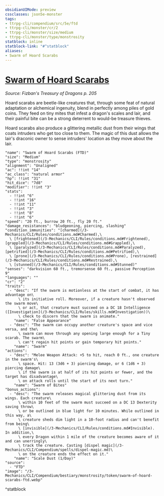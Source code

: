 ```yaml
---
obsidianUIMode: preview
cssclasses: json5e-monster
tags:
- ttrpg-cli/compendium/src/5e/ftd
- ttrpg-cli/monster/cr/2
- ttrpg-cli/monster/size/medium
- ttrpg-cli/monster/type/monstrosity
statblock: inline
statblock-link: "#^statblock"
aliases:
- Swarm of Hoard Scarabs
---
```

# [Swarm of Hoard Scarabs](3-Mechanics\CLI\Compendium\bestiary\monstrosity/swarm-of-hoard-scarabs-ftd.md)
*Source: Fizban's Treasury of Dragons p. 205*  

Hoard scarabs are beetle-like creatures that, through some feat of natural adaptation or alchemical ingenuity, blend in perfectly among piles of gold coins. They feed on tiny mites that infest a dragon's scales and lair, and their painful bite can be a strong deterrent to would-be treasure thieves.

Hoard scarabs also produce a glittering metallic dust from their wings that coats intruders who get too close to them. The magic of this dust allows the lair's draconic owner to sense intruders' location as they move about the lair.

```statblock
"name": "Swarm of Hoard Scarabs (FTD)"
"size": "Medium"
"type": "monstrosity"
"alignment": "Unaligned"
"ac": !!int "14"
"ac_class": "natural armor"
"hp": !!int "31"
"hit_dice": "7d8"
"modifier": !!int "3"
"stats":
  - !!int "6"
  - !!int "16"
  - !!int "11"
  - !!int "3"
  - !!int "8"
  - !!int "6"
"speed": "20 ft., burrow 20 ft., fly 20 ft."
"damage_resistances": "bludgeoning, piercing, slashing"
"condition_immunities": "[charmed](/3-Mechanics/CLI/Rules/conditions.md#Charmed),\
  \ [frightened](/3-Mechanics/CLI/Rules/conditions.md#Frightened), [grappled](/3-Mechanics/CLI/Rules/conditions.md#Grappled),\
  \ [paralyzed](/3-Mechanics/CLI/Rules/conditions.md#Paralyzed), [petrified](/3-Mechanics/CLI/Rules/conditions.md#Petrified),\
  \ [prone](/3-Mechanics/CLI/Rules/conditions.md#Prone), [restrained](/3-Mechanics/CLI/Rules/conditions.md#Restrained),\
  \ [stunned](/3-Mechanics/CLI/Rules/conditions.md#Stunned)"
"senses": "darkvision 60 ft., tremorsense 60 ft., passive Perception 9"
"languages": ""
"cr": "2"
"traits":
  - "desc": "If the swarm is motionless at the start of combat, it has advantage on\
      \ its initiative roll. Moreover, if a creature hasn't observed the swarm move\
      \ or act, that creature must succeed on a DC 18 Intelligence ([Investigation](/3-Mechanics/CLI/Rules/skills.md#Investigation))\
      \ check to discern that the swarm is animate."
    "name": "False Appearance"
  - "desc": "The swarm can occupy another creature's space and vice versa, and the\
      \ swarm can move through any opening large enough for a Tiny scarab. The swarm\
      \ can't regain hit points or gain temporary hit points."
    "name": "Swarm"
"actions":
  - "desc": "Melee Weapon Attack: +5 to hit, reach 0 ft., one creature in the swarm's\
      \ space. Hit: 13 (3d6 + 3) piercing damage, or 6 (1d6 + 3) piercing damage\
      \ if the swarm is at half of its hit points or fewer, and the target has disadvantage\
      \ on attack rolls until the start of its next turn."
    "name": "Swarm of Bites"
"bonus_actions":
  - "desc": "The swarm releases magical glittering dust from its wings. Each creature\
      \ within 10 feet of the swarm must succeed on a DC 13 Dexterity saving throw\
      \ or be outlined in blue light for 10 minutes. While outlined in this way, a\
      \ creature sheds dim light in a 10-foot radius and can't benefit from being\
      \ [invisible](/3-Mechanics/CLI/Rules/conditions.md#Invisible). In addition,\
      \ every Dragon within 1 mile of the creature becomes aware of it and can unerringly\
      \ track the creature. Casting [dispel magic](/3-Mechanics/CLI/Compendium/spells/dispel-magic.md)\
      \ on the creature ends the effect on it."
    "name": "Scale Dust (1/Day)"
"source":
  - "FTD"
"image": "/3-Mechanics/CLI/Compendium/bestiary/monstrosity/token/swarm-of-hoard-scarabs-ftd.webp"
```
^statblock